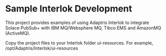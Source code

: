 # Sample Interlok Development

This project provides examples of using Adaptris Interlok to integrate Solace PubSub+ with IBM MQ/Websphere MQ, Tibco EMS and AmazonMQ (ActiveMQ).

Copy the project files to your Interlok folder ui-resources.  For example, /opt/Adaptris/Interlok/ui-resources
